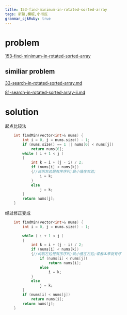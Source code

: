 ```yaml
---
title: 153-find-minimum-in-rotated-sorted-array
tags: 新建,模板,小书匠
grammar_cjkRuby: true
---
```


# problem
[153-find-minimum-in-rotated-sorted-array](https://leetcode.com/problems/find-minimum-in-rotated-sorted-array/?tab=Description)
## similiar problem

[33-search-in-rotated-sorted-array.md](https://github.com/DragonFive/Leetcode/blob/master/search/33-search-in-rotated-sorted-array.md)

[81-search-in-rotated-sorted-array-ii.md](https://github.com/DragonFive/Leetcode/blob/master/search/81-search-in-rotated-sorted-array-ii.md)

# solution
起点比较法
```cpp
    int findMin(vector<int>& nums) {
        int i = 0, j = nums.size() - 1;
        if (nums.size() == 1 || nums[0] < nums[j])
            return nums[0];
        while ( i + 1 < j )
        {
            int k = i + (j - i) / 2;
            if (nums[i] < nums[k])
            {//说明左边是有序序列;最小值在右边;
                i = k;
            }
            else
                j = k;
        }
        return nums[j];
    }
```

经过修正变成
```cpp
    int findMin(vector<int>& nums) {
        int i = 0, j = nums.size() - 1;
        
        while ( i + 1 < j )
        {
            int k = i + (j - i) / 2;
            if (nums[i] < nums[k])
            {//说明左边是有序序列;最小值在右边;或者本来就有序
                if (nums[i] < nums[j])
                    return nums[i];
                else
                    i = k;
            }
            else
                j = k;
        }
        if (nums[i] < nums[j])
            return nums[i];
        return nums[j];
    }
```